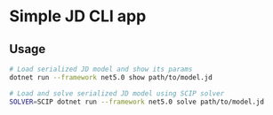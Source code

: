 # Simple JD CLI app

## Usage
~~~bash
# Load serialized JD model and show its params
dotnet run --framework net5.0 show path/to/model.jd

# Load and solve serialized JD model using SCIP solver
SOLVER=SCIP dotnet run --framework net5.0 solve path/to/model.jd
~~~
